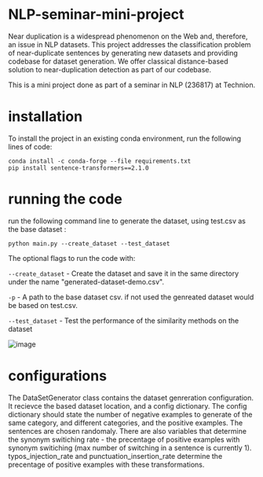 # NLP-seminar-mini-project
Near duplication is a widespread phenomenon on the Web and, therefore, an issue in NLP datasets. This project addresses the classification problem of near-duplicate sentences by generating new datasets and providing codebase for dataset generation. We offer classical distance-based solution to near-duplication detection as part of our codebase. 

This is a mini project done as part of a seminar in NLP (236817) at Technion.

# installation
To install the project in an existing conda environment, run the following lines of code:
```
conda install -c conda-forge --file requirements.txt
pip install sentence-transformers==2.1.0
```

# running the code
run the following command line to generate the dataset, using test.csv as the base dataset :
```
python main.py --create_dataset --test_dataset
```

The optional flags to run the code with:

```--create_dataset``` - Create the dataset and save it in the same directory under the name "generated-dataset-demo.csv".

```-p``` - A path to the base dataset csv. if not used the genreated dataset would be based on test.csv.

```--test_dataset``` - Test the performance of the similarity methods on the dataset

![image](https://user-images.githubusercontent.com/29407344/151696869-798ee3f9-1787-4cb6-a8c3-57fc7c720806.png)

# configurations

The DataSetGenerator class contains the dataset genreration configuration. It recievce the based dataset location, and a config dictionary. The config dictionary should state the number of negative examples to generate of the same category, and different categories, and the positive examples. The sentences are chosen randomaly.
There are also variables that determine the synonym switiching rate - the precentage of positive examples with synonym switiching (max number of switching in a sentence is currently 1). typos_injection_rate and punctuation_insertion_rate determine the precentage of positive examples with these transformations. 

